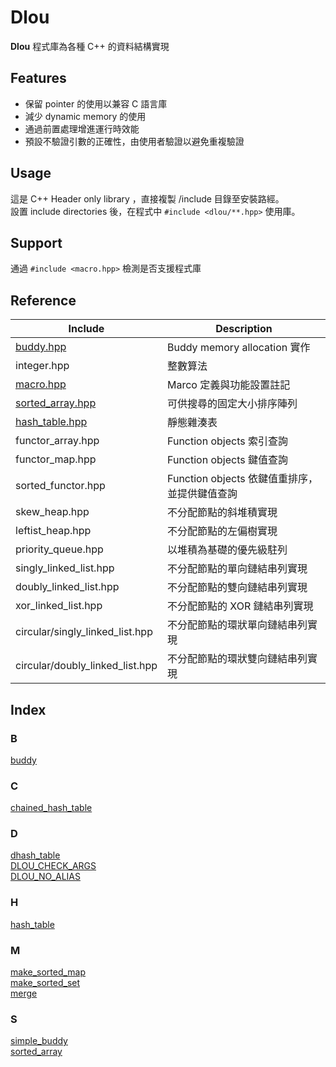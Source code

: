 # Dlou
**Dlou** 程式庫為各種 C++ 的資料結構實現

## Features
* 保留 pointer 的使用以兼容 C 語言庫
* 減少 dynamic memory 的使用
* 通過前置處理增進運行時效能
* 預設不驗證引數的正確性，由使用者驗證以避免重複驗證

## Usage
這是 C++ Header only library ，直接複製 /include 目錄至安裝路經。  
設置 include directories 後，在程式中 `#include <dlou/**.hpp>` 使用庫。

## Support
通過 `#include <macro.hpp>` 檢測是否支援程式庫  

## Reference
| Include | Description |
| --- | --- |
| [buddy.hpp](docs/buddy.md) | Buddy memory allocation 實作 |
| integer.hpp | 整數算法 |
| [macro.hpp](docs/macro.md) | Marco 定義與功能設置註記 |
| [sorted_array.hpp](docs/sorted_array.md) | 可供搜尋的固定大小排序陣列 |
| [hash_table.hpp](docs/hash_table.md) | 靜態雜湊表 |
| functor_array.hpp | Function objects 索引查詢 |
| functor_map.hpp | Function objects 鍵值查詢 |
| sorted_functor.hpp | Function objects 依鍵值重排序，並提供鍵值查詢 |
| skew_heap.hpp | 不分配節點的斜堆積實現 |
| leftist_heap.hpp | 不分配節點的左偏樹實現 |
| priority_queue.hpp | 以堆積為基礎的優先級駐列 |
| singly_linked_list.hpp | 不分配節點的單向鏈結串列實現 |
| doubly_linked_list.hpp | 不分配節點的雙向鏈結串列實現 |
| xor_linked_list.hpp | 不分配節點的 XOR 鏈結串列實現 |
| circular/singly_linked_list.hpp | 不分配節點的環狀單向鏈結串列實現 |
| circular/doubly_linked_list.hpp | 不分配節點的環狀雙向鏈結串列實現 |

## Index
### B
[buddy](docs/buddy.md#buddy)  
### C  
[chained_hash_table](docs/hash_table.md#chained_hash_table)  
### D
[dhash_table](docs/hash_table.md#dhash_table)  
[DLOU_CHECK_ARGS](docs/macro.md)  
[DLOU_NO_ALIAS](docs/macro.md)  
### H  
[hash_table](docs/hash_table.md#hash_table)  
### M
[make_sorted_map](docs/sorted_array.md#make_sorted_map)  
[make_sorted_set](docs/sorted_array.md#make_sorted_set)  
[merge](docs/sorted_array.md#merge)  
### S
[simple_buddy](docs/buddy.md#simple_buddy)  
[sorted_array](docs/sorted_array.md#sorted_array)  
